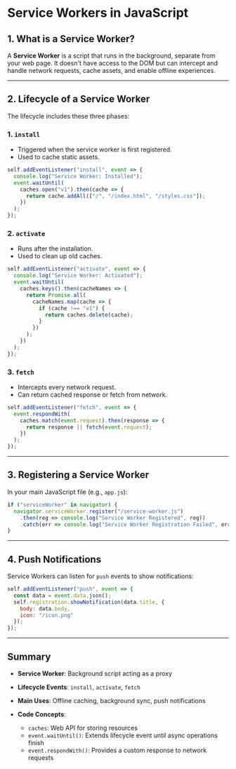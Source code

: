 # Service Workers in JavaScript

## 1. What is a Service Worker?

A **Service Worker** is a script that runs in the background, separate from your web page. It doesn't have access to the DOM but can intercept and handle network requests, cache assets, and enable offline experiences.

---

## 2. Lifecycle of a Service Worker

The lifecycle includes these three phases:

### 1. `install`

* Triggered when the service worker is first registered.
* Used to cache static assets.

```js
self.addEventListener("install", event => {
  console.log("Service Worker: Installed");
  event.waitUntil(
    caches.open("v1").then(cache => {
      return cache.addAll(["/", "/index.html", "/styles.css"]);
    })
  );
});
```

### 2. `activate`

* Runs after the installation.
* Used to clean up old caches.

```js
self.addEventListener("activate", event => {
  console.log("Service Worker: Activated");
  event.waitUntil(
    caches.keys().then(cacheNames => {
      return Promise.all(
        cacheNames.map(cache => {
          if (cache !== "v1") {
            return caches.delete(cache);
          }
        })
      );
    })
  );
});
```

### 3. `fetch`

* Intercepts every network request.
* Can return cached response or fetch from network.

```js
self.addEventListener("fetch", event => {
  event.respondWith(
    caches.match(event.request).then(response => {
      return response || fetch(event.request);
    })
  );
});
```

---

## 3. Registering a Service Worker

In your main JavaScript file (e.g., `app.js`):

```js
if ("serviceWorker" in navigator) {
  navigator.serviceWorker.register("/service-worker.js")
    .then(reg => console.log("Service Worker Registered", reg))
    .catch(err => console.log("Service Worker Registration Failed", err));
}
```

---

## 4. Push Notifications

Service Workers can listen for `push` events to show notifications:

```js
self.addEventListener("push", event => {
  const data = event.data.json();
  self.registration.showNotification(data.title, {
    body: data.body,
    icon: "/icon.png"
  });
});
```

---

## Summary

* **Service Worker**: Background script acting as a proxy
* **Lifecycle Events**: `install`, `activate`, `fetch`
* **Main Uses**: Offline caching, background sync, push notifications
* **Code Concepts**:

  * `caches`: Web API for storing resources
  * `event.waitUntil()`: Extends lifecycle event until async operations finish
  * `event.respondWith()`: Provides a custom response to network requests
